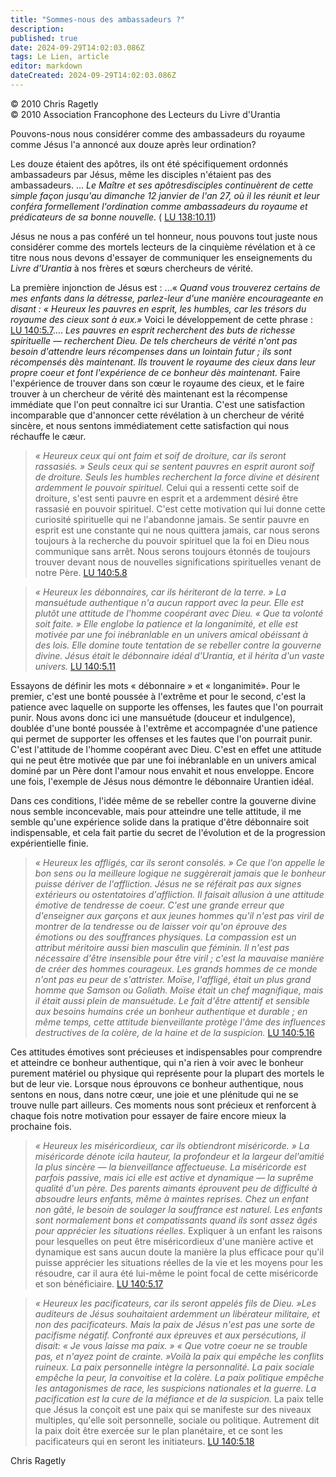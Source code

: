 ```yaml
---
title: "Sommes-nous des ambassadeurs ?"
description: 
published: true
date: 2024-09-29T14:02:03.086Z
tags: Le Lien, article
editor: markdown
dateCreated: 2024-09-29T14:02:03.086Z
---
```


<p class="v-card v-sheet theme--light grey lighten-3 px-2">© 2010 Chris Ragetly<br>© 2010 Association Francophone des Lecteurs du Livre d'Urantia</p>

Pouvons-nous nous considérer comme des ambassadeurs du royaume comme Jésus l'a annoncé aux douze après leur ordination?

Les douze étaient des apôtres, ils ont été spécifiquement ordonnés ambassadeurs par Jésus, même les disciples n'étaient pas des ambassadeurs. ... _Le Maître et ses apôtresdisciples continuèrent de cette simple façon jusqu'au dimanche 12 janvier de l'an 27, où il les réunit et leur conféra formellement l'ordination comme ambassadeurs du royaume et prédicateurs de sa bonne nouvelle._ ( [LU 138:10.11](/fr/The_Urantia_Book/138#p10_11))

Jésus ne nous a pas conféré un tel honneur, nous pouvons tout juste nous considérer comme des mortels lecteurs de la cinquième révélation et à ce titre nous nous devons d'essayer de communiquer les enseignements du _Livre d'Urantia_ à nos frères et sœurs chercheurs de vérité.

La première injonction de Jésus est : ...« _Quand vous trouverez certains de mes enfants dans la détresse, parlez-leur d'une manière encourageante en disant : « Heureux les pauvres en esprit, les humbles, car les trésors du royaume des cieux sont à eux.»_ Voici le développement de cette phrase : [LU 140:5.7](/fr/The_Urantia_Book/140#p5_7).... _Les pauvres en esprit recherchent des buts de richesse spirituelle — recherchent Dieu. De tels chercheurs de vérité n'ont pas besoin d'attendre leurs récompenses dans un lointain futur ; ils sont récompensés dès maintenant. Ils trouvent le royaume des cieux dans leur propre coeur et font l'expérience de ce bonheur dès maintenant._ Faire l'expérience de trouver dans son cœur le royaume des cieux, et le faire trouver à un chercheur de vérité dès maintenant est la récompense immédiate que l'on peut connaître ici sur Urantia. C'est une satisfaction incomparable que d'annoncer cette révélation à un chercheur de vérité sincère, et nous sentons immédiatement cette satisfaction qui nous réchauffe le cæur.

> _« Heureux ceux qui ont faim et soif de droiture, car ils seront rassasiés. » Seuls ceux qui se sentent pauvres en esprit auront soif de droiture. Seuls les humbles recherchent la force divine et désirent ardemment le pouvoir spirituel._ Celui qui a ressenti cette soif de droiture, s'est senti pauvre en esprit et a ardemment désiré être rassasié en pouvoir spirituel. C'est cette motivation qui lui donne cette curiosité spirituelle qui ne l'abandonne jamais. Se sentir pauvre en esprit est une constante qui ne nous quittera jamais, car nous serons toujours à la recherche du pouvoir spirituel que la foi en Dieu nous communique sans arrêt. Nous serons toujours étonnés de toujours trouver devant nous de nouvelles significations spirituelles venant de notre Père. [LU 140:5.8](/fr/The_Urantia_Book/140#p5_8)

> _« Heureux les débonnaires, car ils hériteront de la terre. » La mansuétude authentique n'a aucun rapport avec la peur. Elle est plutôt une attitude de l'homme coopérant avec Dieu. « Que ta volonté soit faite. » Elle englobe la patience et la longanimité, et elle est motivée par une foi inébranlable en un univers amical obéissant à des lois. Elle domine toute tentation de se rebeller contre la gouverne divine. Jésus était le débonnaire idéal d'Urantia, et il hérita d'un vaste univers._ [LU 140:5.11](/fr/The_Urantia_Book/140#p5_11)

Essayons de définir les mots « débonnaire » et « longanimité». Pour le premier, c'est une bonté poussée à l'extrême et pour le second, c'est la patience avec laquelle on supporte les offenses, les fautes que l'on pourrait punir. Nous avons donc ici une mansuétude (douceur et indulgence), doublée d'une bonté poussée à l'extrême et accompagnée d'une patience qui permet de supporter les offenses et les fautes que l'on pourrait punir. C'est l'attitude de l'homme coopérant avec Dieu. C'est en effet une attitude qui ne peut être motivée que par une foi inébranlable en un univers amical dominé par un Père dont l'amour nous envahit et nous enveloppe. Encore une fois, l'exemple de Jésus nous démontre le débonnaire Urantien idéal.

Dans ces conditions, l'idée même de se rebeller contre la gouverne divine nous semble inconcevable, mais pour atteindre une telle attitude, il me semble qu'une expérience solide dans la pratique d'être débonnaire soit indispensable, et cela fait partie du secret de l'évolution et de la progression expérientielle finie.

> _« Heureux les affligés, car ils seront consolés. » Ce que l’on appelle le bon sens ou la meilleure logique ne suggèrerait jamais que le bonheur puisse dériver de l'affliction. Jésus ne se référait pas aux signes extérieurs ou ostentatoires d'affliction. Il faisait allusion à une attitude émotive de tendresse de coeur. C'est une grande erreur que d'enseigner aux garçons et aux jeunes hommes qu'il n'est pas viril de montrer de la tendresse ou de laisser voir qu'on éprouve des émotions ou des souffrances physiques. La compassion est un attribut méritoire aussi bien masculin que féminin. Il n'est pas nécessaire d'être insensible pour être viril ; c'est la mauvaise manière de créer des hommes courageux. Les grands hommes de ce monde n'ont pas eu peur de s'attrister. Moïse, l'affligé, était un plus grand homme que Samson ou Goliath. Moïse était un chef magnifique, mais il était aussi plein de mansuétude. Le fait d'être attentif et sensible aux besoins humains crée un bonheur authentique et durable ; en même temps, cette attitude bienveillante protège l'âme des influences destructives de la colère, de la haine et de la suspicion._ [LU 140:5.16](/fr/The_Urantia_Book/140#p5_16)

Ces attitudes émotives sont précieuses et indispensables pour comprendre et atteindre ce bonheur authentique, qui n'a rien à voir avec le bonheur purement matériel ou physique qui représente pour la plupart des mortels le but de leur vie. Lorsque nous éprouvons ce bonheur authentique, nous sentons en nous, dans notre cœur, une joie et une plénitude qui ne se trouve nulle part ailleurs. Ces moments nous sont précieux et renforcent à chaque fois notre motivation pour essayer de faire encore mieux la prochaine fois.

> _« Heureux les miséricordieux, car ils obtiendront miséricorde. » La miséricorde dénote icila hauteur, la profondeur et la largeur del'amitié la plus sincère — la bienveillance affectueuse. La miséricorde est parfois passive, mais ici elle est active et dynamique — la suprême qualité d'un père. Des parents aimants éprouvent peu de difficulté à absoudre leurs enfants, même à maintes reprises. Chez un enfant non gâté, le besoin de soulager la souffrance est naturel. Les enfants sont normalement bons et compatissants quand ils sont assez âgés pour apprécier les situations réelles._ Expliquer à un enfant les raisons pour lesquelles on peut être miséricordieux d'une manière active et dynamique est sans aucun doute la manière la plus efficace pour qu'il puisse apprécier les situations réelles de la vie et les moyens pour les résoudre, car il aura été lui-même le point focal de cette miséricorde et son bénéficiaire. [LU 140:5.17](/fr/The_Urantia_Book/140#p5_17)

> _« Heureux les pacificateurs, car ils seront appelés fils de Dieu. »Les auditeurs de Jésus souhaitaient ardemment un libérateur militaire, et non des pacificateurs. Mais la paix de Jésus n'est pas une sorte de pacifisme négatif. Confronté aux épreuves et aux persécutions, il disait: « Je vous laisse ma paix. » « Que votre coeur ne se trouble pas, et n'ayez point de crainte. »Voilà la paix qui empêche les conflits ruineux. La paix personnelle intègre la personnalité. La paix sociale empêche la peur, la convoitise et la colère. La paix politique empêche les antagonismes de race, les suspicions nationales et la guerre. La pacification est la cure de la méfiance et de la suspicion._ La paix telle que Jésus la conçoit est une paix qui se manifeste sur des niveaux multiples, qu'elle soit personnelle, sociale ou politique. Autrement dit la paix doit être exercée sur le plan planétaire, et ce sont les pacificateurs qui en seront les initiateurs. [LU 140:5.18](/fr/The_Urantia_Book/140#p5_18)

Chris Ragetly